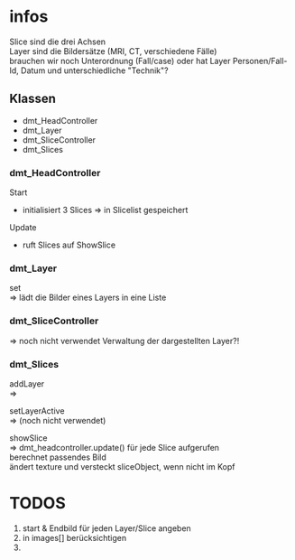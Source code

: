 # infos

Slice sind die drei Achsen  
Layer sind die Bildersätze (MRI, CT, verschiedene Fälle)  
brauchen wir noch Unterordnung (Fall/case) oder hat Layer Personen/Fall-Id, Datum und unterschiedliche "Technik"? 


## Klassen
- dmt_HeadController
- dmt_Layer
- dmt_SliceController
- dmt_Slices

### dmt_HeadController
Start
+ initialisiert 3 Slices => in Slicelist gespeichert  

Update
+ ruft Slices auf ShowSlice

### dmt_Layer
set  
=>
lädt die Bilder eines Layers in eine Liste 

### dmt_SliceController
=> noch nicht verwendet
Verwaltung der dargestellten Layer?!


### dmt_Slices
addLayer  
=> 

setLayerActive   
=> (noch nicht verwendet)

showSlice  
=> dmt_headcontroller.update()
für jede Slice aufgerufen  
berechnet passendes Bild  
ändert texture und versteckt sliceObject, wenn nicht im Kopf




# TODOS

1) start & Endbild für jeden Layer/Slice angeben
2) in images[] berücksichtigen
3) 
